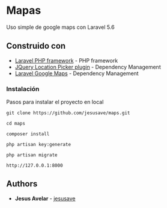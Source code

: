 # Mapas
Uso simple de google maps con Laravel 5.6

## Construido con
* [Laravel PHP framework](https://github.com/laravel/laravel) -  PHP framework
* [JQuery Location Picker plugin](https://github.com/Logicify/jquery-locationpicker-plugin) - Dependency Management
* [Laravel Google Maps](https://github.com/farhanwazir/laravelgooglemaps) - Dependency Management

### Instalación

Pasos para instalar el proyecto en local

```
git clone https://github.com/jesusave/maps.git
```
```
cd maps
```
```
composer install
```
```
php artisan key:generate
```
```
php artisan migrate
```
```
http://127.0.0.1:8000
```
## Authors

* **Jesus Avelar** - [jesusave](https://github.com/jesusave)

